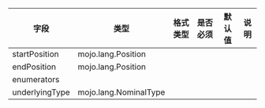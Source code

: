 | 字段 | 类型 | 格式类型 | 是否必须 | 默认值 | 说明 |
|---|---|---|---|---|---|
| startPosition | mojo.lang.Position |  |  |  |
| endPosition | mojo.lang.Position |  |  |  |
| enumerators |  |  |  |  |
| underlyingType | mojo.lang.NominalType |  |  |  |

